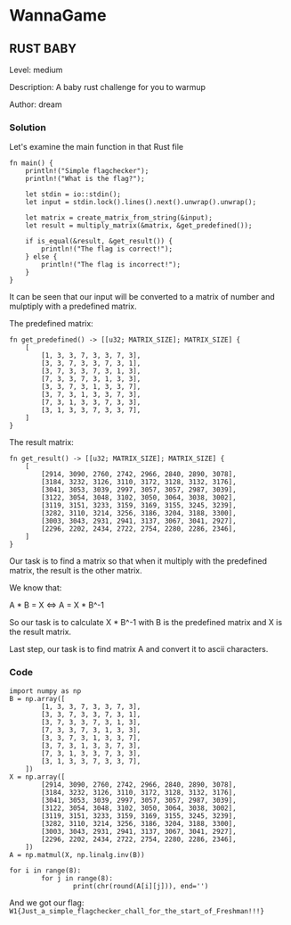 # WannaGame
## RUST BABY

Level: medium

Description: A baby rust challenge for you to warmup

Author: dream

### Solution

Let's examine the main function in that Rust file

```rust=
fn main() {
    println!("Simple flagchecker");
    println!("What is the flag?");

    let stdin = io::stdin();
    let input = stdin.lock().lines().next().unwrap().unwrap();
    
    let matrix = create_matrix_from_string(&input);
    let result = multiply_matrix(&matrix, &get_predefined());

    if is_equal(&result, &get_result()) {
        println!("The flag is correct!");
    } else {
        println!("The flag is incorrect!");
    }
}
```

It can be seen that our input will be converted to a matrix of number and mulptiply with a predefined matrix.

The predefined matrix:

```rust=
fn get_predefined() -> [[u32; MATRIX_SIZE]; MATRIX_SIZE] {
    [
        [1, 3, 3, 7, 3, 3, 7, 3],
        [3, 3, 7, 3, 3, 7, 3, 1],
        [3, 7, 3, 3, 7, 3, 1, 3],
        [7, 3, 3, 7, 3, 1, 3, 3],
        [3, 3, 7, 3, 1, 3, 3, 7],
        [3, 7, 3, 1, 3, 3, 7, 3],
        [7, 3, 1, 3, 3, 7, 3, 3],
        [3, 1, 3, 3, 7, 3, 3, 7],
    ]
}
```

The result matrix:
```rust=
fn get_result() -> [[u32; MATRIX_SIZE]; MATRIX_SIZE] {
    [
        [2914, 3090, 2760, 2742, 2966, 2840, 2890, 3078],
        [3184, 3232, 3126, 3110, 3172, 3128, 3132, 3176],
        [3041, 3053, 3039, 2997, 3057, 3057, 2987, 3039],
        [3122, 3054, 3048, 3102, 3050, 3064, 3038, 3002],
        [3119, 3151, 3233, 3159, 3169, 3155, 3245, 3239],
        [3282, 3110, 3214, 3256, 3186, 3204, 3188, 3300],
        [3003, 3043, 2931, 2941, 3137, 3067, 3041, 2927],
        [2296, 2202, 2434, 2722, 2754, 2280, 2286, 2346],
    ]
}
```

Our task is to find a matrix so that when it multiply with the predefined matrix, the result is the other matrix. 

We know that:

A * B = X <=> A = X * B^-1

So our task is to calculate X * B^-1 with B is the predefined matrix and X is the result matrix.

Last step, our task is to find matrix A and convert it to ascii characters.

### Code

```python=
import numpy as np
B = np.array([
        [1, 3, 3, 7, 3, 3, 7, 3],
        [3, 3, 7, 3, 3, 7, 3, 1],
        [3, 7, 3, 3, 7, 3, 1, 3],
        [7, 3, 3, 7, 3, 1, 3, 3],
        [3, 3, 7, 3, 1, 3, 3, 7],
        [3, 7, 3, 1, 3, 3, 7, 3],
        [7, 3, 1, 3, 3, 7, 3, 3],
        [3, 1, 3, 3, 7, 3, 3, 7],
    ])
X = np.array([
        [2914, 3090, 2760, 2742, 2966, 2840, 2890, 3078],
        [3184, 3232, 3126, 3110, 3172, 3128, 3132, 3176],
        [3041, 3053, 3039, 2997, 3057, 3057, 2987, 3039],
        [3122, 3054, 3048, 3102, 3050, 3064, 3038, 3002],
        [3119, 3151, 3233, 3159, 3169, 3155, 3245, 3239],
        [3282, 3110, 3214, 3256, 3186, 3204, 3188, 3300],
        [3003, 3043, 2931, 2941, 3137, 3067, 3041, 2927],
        [2296, 2202, 2434, 2722, 2754, 2280, 2286, 2346],
    ])
A = np.matmul(X, np.linalg.inv(B))

for i in range(8):
        for j in range(8):
                print(chr(round(A[i][j])), end='')
```

And we got our flag:
```W1{Just_a_simple_flagchecker_chall_for_the_start_of_Freshman!!!}```

